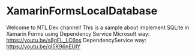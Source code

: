 # XamarinFormsLocalDatabase
Welcome to NTL Dev channel!
This is a sample about implement SQLite in Xamarin Forms
using Dependency Service
Microsoft way: https://youtu.be/s8gFL_LC6ns
DependencyService way: https://youtu.be/qI5K96nEUlY
